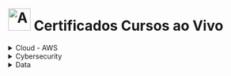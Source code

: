 # <img src="https://raw.githubusercontent.com/Tarikul-Islam-Anik/Animated-Fluent-Emojis/master/Emojis/People/Man%20Teacher.png" alt="Ao Vivo" width="45px"> Certificados Cursos ao Vivo
<!-- # Certificados de Cursos ao Vivo -->

<details><summary>Cloud - AWS</summary>
    <details>
        <summary>Programa Desenvolvimento Profissional para Carreiras em Nuvem (DPCN) – Formação para Arquiteto de Soluções AWS</summary>
        <ul>
            <li><a href="../cert_ti/03-conclu/cloud/aws/(24-12-17)_Cert_DPCN_EDN.pdf">Certificado (PDF)</a></li>
            <li><strong>Plataforma:</strong> Escola da Nuvem (EDN)</li>
            <li><strong>Carga Horária:</strong> 110 Horas</li>
            <li><strong>Concluído em:</strong> 13/12/2024</li>
        </ul>
    </details>
    <details>
        <summary>AWS Developer</summary>
        <ul>
            <li><a href="../cert_ti/03-conclu/cloud/aws/250602_Cert_AWS_Developer_PH_EDN.pdf">Certificado (PDF)</a></li>
            <li><strong>Plataforma:</strong> Escola da Nuvem (EDN)</li>
            <li><strong>Carga Horária:</strong> 155 Horas</li>
            <li><strong>Concluído em:</strong> 02/06/2025</li>
        </ul>
    </details>
</details>
<details><summary>Cybersecurity</summary>
    <details>
        <summary>Cybersec Kensei</summary>
        <ul>
            <li><a href="../cert_ti/03-conclu/data/(22-01-28)_Cert_Eng_Dados_PH_SCA.png">Certificado (PDF)</a></li>
            <li><a href="">Pasta do Projeto</a></li>
            <li><strong>Plataforma:</strong> Vai na Web</li>
            <li><strong>Carga Horária:</strong> ?? horas</li>
            <li><strong>Período:</strong> 01/06/25 à 30/12/25</li>
        </ul>
    </details>
</details>
<details><summary>Data</summary>
    <details>
        <summary>Engenharia de Dados</summary>
        <ul>
            <li><a href="../cert_ti/03-conclu/data/(22-01-28)_Cert_Eng_Dados_PH_SCA.png">Certificado (PDF)</a></li>
            <li><a href="">Pasta do Projeto</a></li>
            <li><strong>Plataforma:</strong> SoulCode Academy</li>
            <li><strong>Carga Horária:</strong> 480 horas</li>
            <li><strong>Período:</strong> 25/10/21 à 28/01/22</li>
        </ul>
    </details>
</details>
